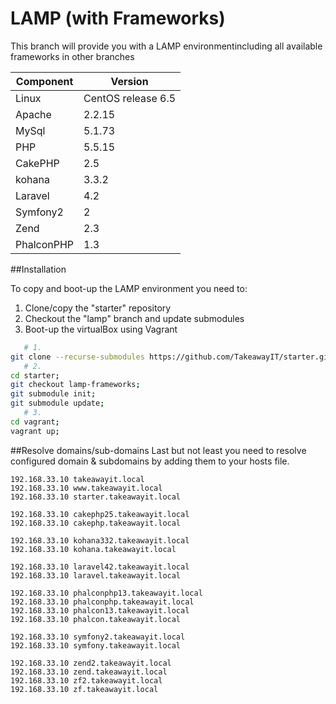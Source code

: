 LAMP (with Frameworks)
=====
This branch will provide you with a LAMP environmentincluding all available frameworks in other branches

Component            | Version
-------------------- | --------------------
Linux                | CentOS release 6.5
Apache               | 2.2.15
MySql                | 5.1.73
PHP                  | 5.5.15
CakePHP              | 2.5
kohana               | 3.3.2
Laravel              | 4.2
Symfony2             | 2
Zend                 | 2.3
PhalconPHP			 | 1.3

##Installation 

To copy and boot-up the LAMP environment you need to:

1. Clone/copy the "starter" repository
2. Checkout the "lamp" branch and update submodules 
3. Boot-up the virtualBox using Vagrant

```bash
   # 1.
git clone --recurse-submodules https://github.com/TakeawayIT/starter.git;
   # 2.
cd starter;
git checkout lamp-frameworks;
git submodule init;
git submodule update;
   # 3.
cd vagrant;
vagrant up;
```

##Resolve domains/sub-domains 
Last but not least you need to resolve configured domain & subdomains by adding them to your hosts file.
```
192.168.33.10 takeawayit.local
192.168.33.10 www.takeawayit.local
192.168.33.10 starter.takeawayit.local

192.168.33.10 cakephp25.takeawayit.local
192.168.33.10 cakephp.takeawayit.local

192.168.33.10 kohana332.takeawayit.local
192.168.33.10 kohana.takeawayit.local

192.168.33.10 laravel42.takeawayit.local
192.168.33.10 laravel.takeawayit.local

192.168.33.10 phalconphp13.takeawayit.local
192.168.33.10 phalconphp.takeawayit.local
192.168.33.10 phalcon13.takeawayit.local
192.168.33.10 phalcon.takeawayit.local

192.168.33.10 symfony2.takeawayit.local
192.168.33.10 symfony.takeawayit.local

192.168.33.10 zend2.takeawayit.local
192.168.33.10 zend.takeawayit.local
192.168.33.10 zf2.takeawayit.local
192.168.33.10 zf.takeawayit.local
```
